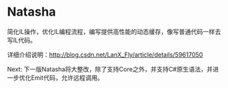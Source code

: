# Natasha
简化IL操作，优化IL编程流程，编写提供高性能的动态缓存，像写普通代码一样去写IL代码。

详细介绍说明：http://blog.csdn.net/LanX_Fly/article/details/59617050

Next:
下一版Natasha将大整改，除了支持Core之外，并支持C#原生语法，并进一步优化Emit代码，允许远程调用。
